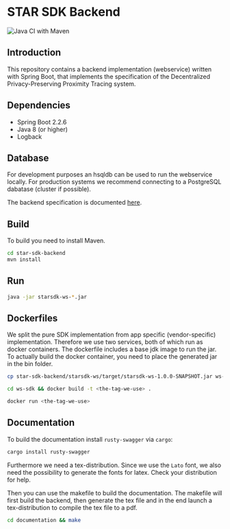 # STAR SDK Backend
![Java CI with Maven](https://github.com/SecureTagForApproachRecognition/star-sdk-backend/workflows/Java%20CI%20with%20Maven/badge.svg?branch=master)
## Introduction
This repository contains a backend implementation (webservice) written with Spring Boot, that implements the specification of the Decentralized Privacy-Preserving Proximity Tracing system.

## Dependencies
* Spring Boot 2.2.6
* Java 8 (or higher)
* Logback

## Database
For development purposes an hsqldb can be used to run the webservice locally. For production systems we recommend connecting to a PostgreSQL dabatase (cluster if possible).

The backend specification is documented [here](https://securetagforapproachrecognition.github.io/star-sdk-backend/).

## Build
To build you need to install Maven.

```bash
cd star-sdk-backend
mvn install
```
## Run
```bash
java -jar starsdk-ws-*.jar
```
## Dockerfiles
We split the pure SDK implementation from app specific (vendor-specific) implementation. Therefore we use two services, both of which run as docker containers. The dockerfile includes a base jdk image to run the jar. To actually build the docker container, you need to place the generated jar in the bin folder.

```bash
cp star-sdk-backend/starsdk-ws/target/starsdk-ws-1.0.0-SNAPSHOT.jar ws-sdk/ws/bin/starsdk-ws-1.0.0.jar
```

```bash
cd ws-sdk && docker build -t <the-tag-we-use> .
```

```bash
docker run <the-tag-we-use>
 ```

## Documentation
To build the documentation install `rusty-swagger` via `cargo`:
```bash
cargo install rusty-swagger
```

Furthermore we need a tex-distribution. Since we use the `Lato` font, we also need the possibility to generate the fonts for latex. Check your distribution for help.

Then you can use the makefile to build the documentation. The makefile will first build the backend, then generate the tex file and in the end launch a tex-distribution to compile the tex file to a pdf.

```bash
cd documentation && make
```
